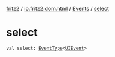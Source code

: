 [fritz2](../../index.md) / [io.fritz2.dom.html](../index.md) / [Events](index.md) / [select](./select.md)

# select

`val select: `[`EventType`](../-event-type/index.md)`<`[`UIEvent`](https://kotlinlang.org/api/latest/jvm/stdlib/org.w3c.dom.events/-u-i-event/index.html)`>`